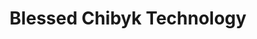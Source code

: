 ---
title: "Blessed Chibyk Technology"
url: /monrovia/blessed-chibyk-technology/
shop: Elektronik
---